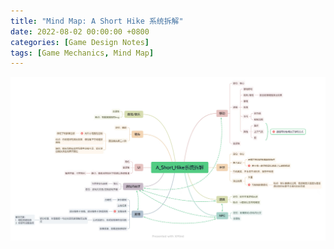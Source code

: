 ```yaml
---
title: "Mind Map: A Short Hike 系统拆解"
date: 2022-08-02 00:00:00 +0800
categories: [Game Design Notes]
tags: [Game Mechanics, Mind Map]
---
```


![A Short Hike 系统拆解](../../assets/img/GameDesignNotes/MindMaps/A%20Short%20Hike.jpg)